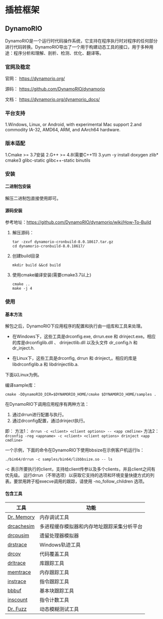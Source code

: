 # 插桩框架



## DynamoRIO

DynamoRIO是一个运行时代码操作系统，它支持在程序执行时对程序的任何部分进行代码转换。DynamoRIO导出了一个用于构建动态工具的接口，用于多种用途：程序分析和理解、剖析、检测、优化、翻译等。



### 官网及稳定

官网： https://dynamorio.org/

源码： https://github.com/DynamoRIO/dynamorio

文档： https://dynamorio.org/dynamorio_docs/

### 平台支持

1.Windows, Linux, or Android, with experimental Mac support
2.and commodity IA-32, AMD64, ARM, and AArch64 hardware.

### 版本适配

1.Cmake >= 3.7安装
2.G++ >= 4.8(需要C++11)
3.yum -y install doxygen zlib* cmake3 glibc-static glibc++-static binutils



### 安装

#### 二进制包安装

解压二进制包直接使用即可。

#### 源码安装

参考地址：https://github.com/DynamoRIO/dynamorio/wiki/How-To-Build

1. 解压源码：

   ```
   tar -zxvf dynamorio-cronbuild-8.0.18617.tar.gz
   cd dynamorio-cronbuild-8.0.18617/
   ```

2. 创建build目录

   ```
   mkdir build &&cd build
   ```

3. 使用cmake编译安装(需要cmake3.7以上)

   ```
   cmake ..
   make -j 4
   ```



### 使用

#### 基本方法

解包之后，DynamoRIO下应用程序的配置和执行由一组库和工具来处理。

- 在Windows下，这些工具是drconfig.exe, drrun.exe 和 drinject.exe。相应的库是drconfiglib.dll 、 drinjectlib.dll 以及头文件 dr_config.h 和 dr_inject.h.

- 在Linux下，这些工具是drconfig, drrun 和 drinject,。相应的库是libdrconfiglib.a 和 libdrinjectlib.a.

下面以Linux为例。

编译sample库：

```
cmake -DDynamoRIO_DIR=$DYNAMORIO_HOME/cmake $DYNAMORIO_HOME/samples .
```

在DynamoRIO下调用应用程序有两种方法：

1. 通过drrun进行配置与执行。
2. 通过drconfig配置，通过drinject执行。

即：
方法1： `drrun -c <client> <client options> -- <app cmdline>`
方法2： `drconfig -reg <appname> -c <client> <client options> drinject <app cmdline>`

一个示例，下面的命令在DynamoRIO下使用bbsize在示例客户机运行ls：

```
./bin64/drrun -c samples/bin64/libbbsize.so -- ls
```

-c 表示所要执行的client，支持给client传参以及多个clients，并且client之间有优先级。
运行drrun（不带选项）以获取它支持的选项和环境变量快捷方式的列表。要禁用跨子程execve调用的跟踪，请使用 -no_follow_children 选项。

#### 包含工具

| 工具                                                         | 功能                                       |
| ------------------------------------------------------------ | ------------------------------------------ |
| [Dr. Memory](http://drmemory.org/)                           | 内存调试工具                               |
| [drcachesim](http://dynamorio.org/dynamorio_docs/page_drcachesim.html) | 多进程缓存模拟器和内存地址跟踪采集分析平台 |
| [drcpusim](http://dynamorio.org/dynamorio_docs/page_drcpusim.html) | 遗留处理器模拟器                           |
| [drstrace](http://drmemory.org/strace_for_windows.html)      | Windows轨迹工具                            |
| [drcov](http://dynamorio.org/dynamorio_docs/page_drcov.html) | 代码覆盖工具                               |
| [drltrace](http://dynamorio.org/dynamorio_docs/page_drltrace.html) | 库跟踪工具                                 |
| [memtrace](https://github.com/DynamoRIO/dynamorio/blob/master/api/samples/memtrace_x86.c) | 内存跟踪工具                               |
| [instrace](https://github.com/DynamoRIO/dynamorio/blob/master/api/samples/instrace_x86.c) | 指令跟踪工具                               |
| [bbbuf](https://github.com/DynamoRIO/dynamorio/blob/master/api/samples/bbbuf.c) | 基本块跟踪工具                             |
| [inscount](https://github.com/DynamoRIO/dynamorio/blob/master/api/samples/inscount.c) | 指令计数工具                               |
| [Dr. Fuzz](http://drmemory.org/docs/page_drfuzz.html)        | 动态模糊测试工具                           |